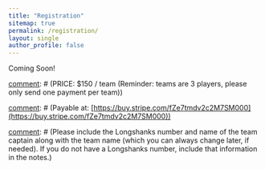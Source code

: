 ```yaml
---
title: "Registration"
sitemap: true
permalink: /registration/
layout: single
author_profile: false
---
```


Coming Soon!

[comment]: # (PRICE: $150 / team (Reminder: teams are 3 players, please only send one payment per team))

[comment]: # (Payable at: [https://buy.stripe.com/fZe7tmdv2c2M7SM000](https://buy.stripe.com/fZe7tmdv2c2M7SM000))

[comment]: # (Pay above via Stripe to be registered on Longshanks!)

[comment]: # (Please include the Longshanks number and name of the team captain along with the team name (which you can always change later, if needed). If you do not have a Longshanks number, include that information in the notes.)